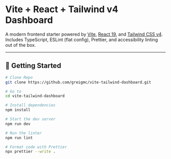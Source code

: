 # Vite + React + Tailwind v4 Dashboard

A modern frontend starter powered by [Vite](https://vitejs.dev/), [React 19](https://react.dev/), and [Tailwind CSS v4](https://tailwindcss.com/). Includes TypeScript, ESLint (flat config), Prettier, and accessibility linting out of the box.

---

## 🚀 Getting Started

```bash
# Clone Repo
git clone https://github.com/greigmc/vite-tailwind-dashboard.git

# Go to
cd vite-tailwind-dashboard

# Install dependencies
npm install

# Start the dev server
npm run dev

# Run the linter
npm run lint

# Format code with Prettier
npx prettier --write .
```

